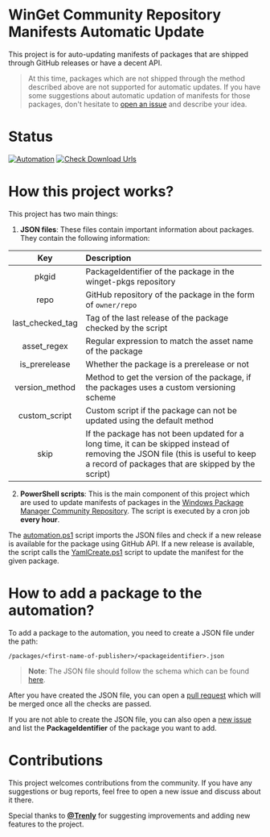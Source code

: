 # WinGet Community Repository Manifests Automatic Update
This project is for auto-updating manifests of packages that are shipped through GitHub releases or have a decent API.
> At this time, packages which are not shipped through the method described above are not supported for automatic updates. If you have some suggestions about automatic updation of manifests for those packages, don't hesitate to [open an issue](https://github.com/vedantmgoyal2009/winget-pkgs-automation/issues/new?assignees=vedantmgoyal2009&labels=enhancement&template=new-feature-idea.md&title=%5BIDEA%5D) and describe your idea.

# Status
[![Automation](https://github.com/vedantmgoyal2009/winget-pkgs-automation/actions/workflows/automation.yml/badge.svg)](https://github.com/vedantmgoyal2009/winget-pkgs-automation/actions/workflows/automation.yml)
[![Check Download Urls](https://github.com/vedantmgoyal2009/winget-pkgs-automation/actions/workflows/check-download-urls.yml/badge.svg)](https://github.com/vedantmgoyal2009/winget-pkgs-automation/actions/workflows/check-download-urls.yml)

# How this project works?
This project has two main things:

1. **JSON files**: These files contain important information about packages. They contain the following information:

|  Key  | Description |
| :---: | :--- |
| pkgid | PackageIdentifier of the package in the winget-pkgs repository |
| repo | GitHub repository of the package in the form of `owner/repo` |
| last_checked_tag | Tag of the last release of the package checked by the script |
| asset_regex | Regular expression to match the asset name of the package |
| is_prerelease | Whether the package is a prerelease or not |
| version_method | Method to get the version of the package, if the packages uses a custom versioning scheme |
| custom_script | Custom script if the package can not be updated using the default method |
| skip | If the package has not been updated for a long time, it can be skipped instead of removing the JSON file (this is useful to keep a record of packages that are skipped by the script) |

2. **PowerShell scripts**: This is the main component of this project which are used to update manifests of packages in the [Windows Package Manager Community Repository](https://github.com/microsoft/winget-pkgs). The script is executed by a cron job **every hour**.

The [automation.ps1](https://github.com/vedantmgoyal2009/winget-pkgs-automation/blob/main/automation.ps1) script imports the JSON files and check if a new release is available for the package using GitHub API. If a new release is available, the script calls the [YamlCreate.ps1](https://github.com/vedantmgoyal2009/winget-pkgs-automation/tree/main/YamlCreate) script to update the manifest for the given package.

# How to add a package to the automation?
To add a package to the automation, you need to create a JSON file under the path:
```
/packages/<first-name-of-publisher>/<packageidentifier>.json
```
> **Note**: The JSON file should follow the schema which can be found [here](https://github.com/vedantmgoyal2009/winget-pkgs-automation/blob/main/schema.json).

After you have created the JSON file, you can open a [pull request](https://github.com/vedantmgoyal2009/winget-pkgs-automation/pull/new) which will be merged once all the checks are passed.

If you are not able to create the JSON file, you can also open a [new issue](https://github.com/vedantmgoyal2009/winget-pkgs-automation/issues/new?assignees=vedantmgoyal2009&labels=new+package&template=package-request.md&title=New+Package) and list the **PackageIdentifier** of the package you want to add.

# Contributions
This project welcomes contributions from the community. If you have any suggestions or bug reports, feel free to open a new issue and discuss about it there.

Special thanks to [**@Trenly**](https://github.com/Trenly) for suggesting improvements and adding new features to the project.
